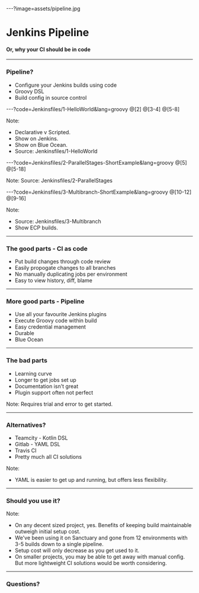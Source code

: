 ---?image=assets/pipeline.jpg

# Jenkins Pipeline

#### Or, why your CI should be in code

---

### Pipeline?

* Configure your Jenkins builds using code
* Groovy DSL
* Build config in source control

---?code=Jenkinsfiles/1-HelloWorld&lang=groovy
@[2]
@[3-4]
@[5-8]

Note:
* Declarative v Scripted.
* Show on Jenkins. 
* Show on Blue Ocean. 
* Source: Jenkinsfiles/1-HelloWorld

---?code=Jenkinsfiles/2-ParallelStages-ShortExample&lang=groovy
@[5]
@[5-18]

Note:
Source: Jenkinsfiles/2-ParallelStages

---?code=Jenkinsfiles/3-Multibranch-ShortExample&lang=groovy
@[10-12]
@[9-16]

Note:
* Source: Jenkinsfiles/3-Multibranch
* Show ECP builds.

---

### The good parts - CI as code

* Put build changes through code review
* Easily propogate changes to all branches
* No manually duplicating jobs per environment
* Easy to view history, diff, blame

---

### More good parts - Pipeline
* Use all your favourite Jenkins plugins
* Execute Groovy code within build
* Easy credential management
* Durable
* Blue Ocean

---

### The bad parts

* Learning curve
* Longer to get jobs set up
* Documentation isn't great
* Plugin support often not perfect

Note:
Requires trial and error to get started.

---

### Alternatives?
* Teamcity - Kotlin DSL
* Gitlab - YAML DSL
* Travis CI
* Pretty much all CI solutions

Note:
* YAML is easier to get up and running, but offers less flexibility.

---

### Should you use it?

Note:
* On any decent sized project, yes. Benefits of keeping build maintainable outweigh initial setup cost.
* We've been using it on Sanctuary and gone from 12 environments with 3-5 builds down to a single pipeline.
* Setup cost will only decrease as you get used to it.
* On smaller projects, you may be able to get away with manual config. But more lightweight CI solutions would be worth considering.

---

### Questions?